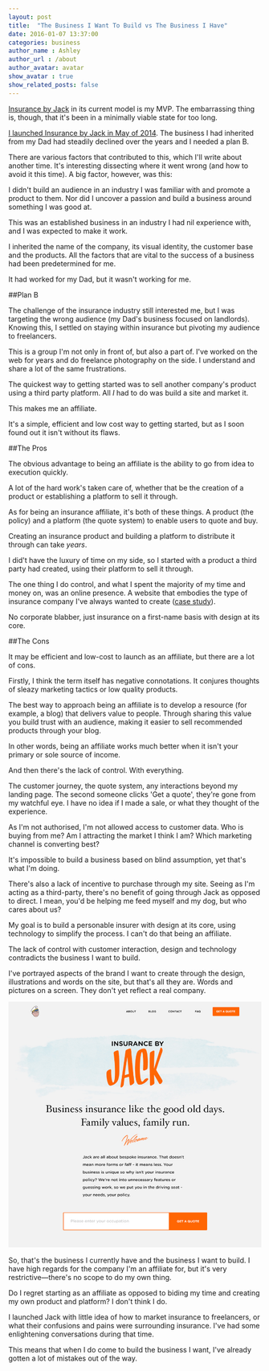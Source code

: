 ```yaml
---
layout: post
title:  "The Business I Want To Build vs The Business I Have"
date: 2016-01-07 13:37:00
categories: business
author_name : Ashley
author_url : /about
author_avatar: avatar
show_avatar : true
show_related_posts: false
---
```


<a href="http://insurancebyjack.co.uk">Insurance by Jack</a> in its current model is my MVP. The embarrassing thing is, though, that it's been in a minimally viable state for too long.

<a href="https://storify.com/insurancebyjack/insurance-by-jack-launch-at-dot-york">I launched Insurance by Jack in May of 2014</a>. The business I had inherited from my Dad had steadily declined over the years and I needed a plan B.

There are various factors that contributed to this, which I'll write about another time. It's interesting dissecting where it went wrong (and how to avoid it this time). A big factor, however, was this:

I didn't build an audience in an industry I was familiar with and promote a product to them. Nor did I uncover a passion and build a business around something I was good at.

This was an established business in an industry I had nil experience with, and I was expected to make it work.

I inherited the name of the company, its visual identity, the customer base and the products. All the factors that are vital to the success of a business had been predetermined for me.

It had worked for my Dad, but it wasn't working for me.

##Plan B

The challenge of the insurance industry still interested me, but I was targeting the wrong audience (my Dad's business focused on landlords). Knowing this, I settled on staying within insurance but pivoting my audience to freelancers.

This is a group I'm not only in front of, but also a part of. I've worked on the web for years and do freelance photography on the side. I understand and share a lot of the same frustrations.

The quickest way to getting started was to sell another company's product using a third party platform. All _I_ had to do was build a site and market it.

This makes me an affiliate.

It's a simple, efficient and low cost way to getting started, but as I soon found out it isn't without its flaws.

##The Pros

The obvious advantage to being an affiliate is the ability to go from idea to execution quickly.

A lot of the hard work's taken care of, whether that be the creation of a product or establishing a platform to sell it through.

As for being an insurance affiliate, it's both of these things. A product (the policy) and a platform (the quote system) to enable users to quote and buy.

Creating an insurance product and building a platform to distribute it through can take _years_.

I did't have the luxury of time on my side, so I started with a product a third party had created, using their platform to sell it through.

The one thing I do control, and what I spent the majority of my time and money on, was an online presence. A website that embodies the type of insurance company I've always wanted to create (<a href="http://simpleasmilk.com/case-studies/insurance-by-jack/">case study</a>).

No corporate blabber, just insurance on a first-name basis with design at its core.

##The Cons

It may be efficient and low-cost to launch as an affiliate, but there are a lot of cons.

Firstly, I think the term itself has negative connotations. It conjures thoughts of sleazy marketing tactics or low quality products.

The best way to approach being an affiliate is to develop a resource (for example, a blog) that delivers value to people. Through sharing this value you build trust with an audience, making it easier to sell recommended products through your blog.

In other words, being an affiliate works much better when it isn't your primary or sole source of income.

And then there's the lack of control. With everything.

The customer journey, the quote system, any interactions beyond my landing page. The second someone clicks 'Get a quote', they're gone from my watchful eye. I have no idea if I made a sale, or what they thought of the experience.

As I'm not authorised, I'm not allowed access to customer data. Who is buying from me? Am I attracting the market I think I am? Which marketing channel is converting best?

It's impossible to build a business based on blind assumption, yet that's what I'm doing.

There's also a lack of incentive to purchase through my site. Seeing as I'm acting as a third-party, there's no benefit of going through Jack as opposed to direct. I mean, you'd be helping me feed myself and my dog, but who cares about us?

My goal is to build a personable insurer with design at its core, using technology to simplify the process. I can't do that being an affiliate.

The lack of control with customer interaction, design and technology contradicts the business I want to build.

I've portrayed aspects of the brand I want to create through the design, illustrations and words on the site, but that's all they are. Words and pictures on a screen. They don't yet reflect a real company.

<img src="/img/blog/jack-home.jpg" alt="Insurance by Jack">

So, that's the business I currently have and the business I want to build. I have high regards for the company I'm an affiliate for, but it's very restrictive—there's no scope to do my own thing.

Do I regret starting as an affiliate as opposed to biding my time and creating my own product and platform? I don't think I do.

I launched Jack with little idea of how to market insurance to freelancers, or what their confusions and pains were surrounding insurance. I've had some enlightening conversations during that time.

This means that when I do come to build the business I want, I've already gotten a lot of mistakes out of the way.
